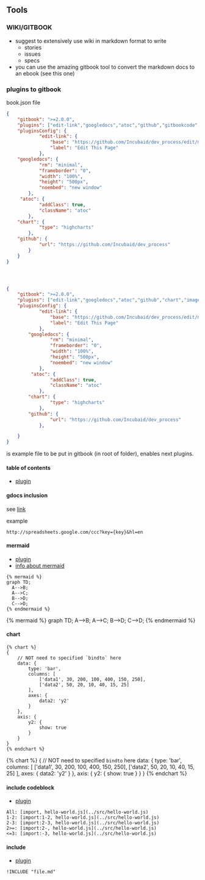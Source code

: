 ## Tools

### WIKI/GITBOOK

- suggest to extensively use wiki in markdown format to write
  - stories
  - issues
  - specs
- you can use the amazing gitbook tool to convert the markdown docs to an ebook (see this one)

### plugins to gitbook

book.json file

```json
{
    "gitbook": ">=2.0.0",
    "plugins": ["edit-link","googledocs","atoc","github","gitbookcode","chart","image-captions","mermaid2","highlight2","codeblock"],
    "pluginsConfig": {
            "edit-link": {
                "base": "https://github.com/Incubaid/dev_process/edit/master/",
                "label": "Edit This Page"
            },
    "googledocs": {
            "rm": "minimal",
            "frameborder": "0",
            "width": "100%",
            "height": "500px",
            "noembed": "new window"
        },
     "atoc": {
            "addClass": true,
            "className": "atoc"
        },
    "chart": {
            "type": "highcharts"
        },
    "github": {
            "url": "https://github.com/Incubaid/dev_process"
        }
    }
}




{
    "gitbook": ">=2.0.0",
    "plugins": ["edit-link","googledocs","atoc","github","chart","image-captions","mermaid2","highlight2","codeblock","include-codeblock","include"],
    "pluginsConfig": {
            "edit-link": {
                "base": "https://github.com/Incubaid/dev_process/edit/master/",
                "label": "Edit This Page"
            },
        "googledocs": {
                "rm": "minimal",
                "frameborder": "0",
                "width": "100%",
                "height": "500px",
                "noembed": "new window"
            },
         "atoc": {
                "addClass": true,
                "className": "atoc"
            },
        "chart": {
                "type": "highcharts"
            },
        "github": {
                "url": "https://github.com/Incubaid/dev_process"
            },

    }
}


```

is example file to be put in gitbook (in root of folder), enables next plugins.

#### table of contents

- [plugin](https://plugins.gitbook.com/plugin/atoc)

#### gdocs inclusion

see [link](https://plugins.gitbook.com/plugin/googledocs)

example
```
http://spreadsheets.google.com/ccc?key={key}&hl=en
```

#### mermaid

- [plugin](https://plugins.gitbook.com/plugin/mermaid2)
- [info about mermaid](http://knsv.github.io/mermaid/)

```
{% mermaid %}
graph TD;
  A-->B;
  A-->C;
  B-->D;
  C-->D;
{% endmermaid %}
```

{% mermaid %}
graph TD;
  A-->B;
  A-->C;
  B-->D;
  C-->D;
{% endmermaid %}


#### chart

```
{% chart %}
{
    // NOT need to specified `bindto` here
    data: {
        type: 'bar',
        columns: [
            ['data1', 30, 200, 100, 400, 150, 250],
            ['data2', 50, 20, 10, 40, 15, 25]
        ],
        axes: {
            data2: 'y2'
        }
    },
    axis: {
        y2: {
            show: true
        }
    }
}
{% endchart %}
```

{% chart %}
{
    // NOT need to specified `bindto` here
    data: {
        type: 'bar',
        columns: [
            ['data1', 30, 200, 100, 400, 150, 250],
            ['data2', 50, 20, 10, 40, 15, 25]
        ],
        axes: {
            data2: 'y2'
        }
    },
    axis: {
        y2: {
            show: true
        }
    }
}
{% endchart %}

#### include codeblock

- [plugin](https://plugins.gitbook.com/plugin/include-codeblock)

```
All: [import, hello-world.js](../src/hello-world.js)
1-2: [import:1-2, hello-world.js](../src/hello-world.js)
2-3: [import:2-3, hello-world.js](../src/hello-world.js)
2>=: [import:2-, hello-world.js](../src/hello-world.js)
<=3: [import:-3, hello-world.js](../src/hello-world.js)
```

#### include

- [plugin](https://plugins.gitbook.com/plugin/include)

```
!INCLUDE "file.md"
```


